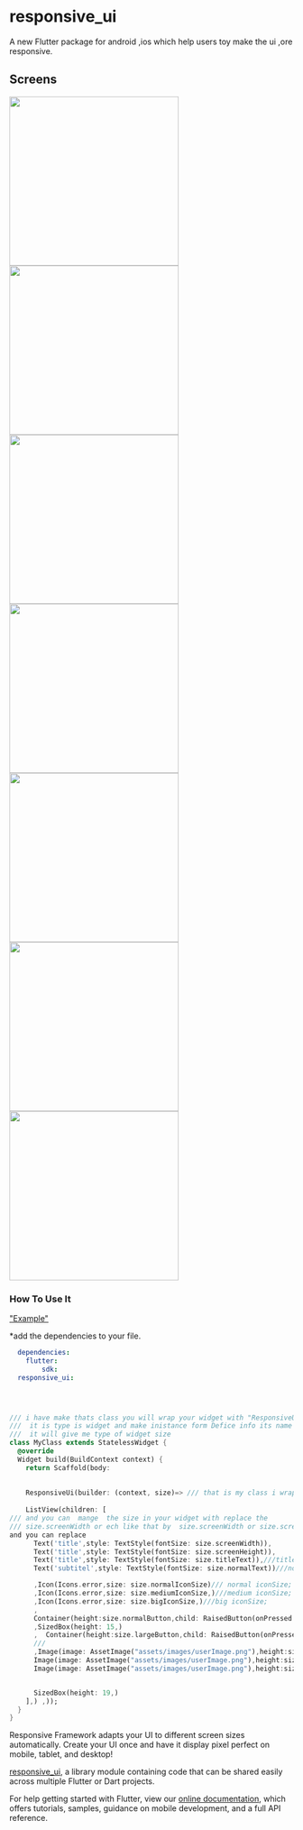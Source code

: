 # responsive_ui

A new Flutter package for android ,ios which help users toy make the ui ,ore responsive.



## Screens
<image src="1.png" height="300em" />
<image src="2.png" height="300em" />
<image src="3.png" height="300em" />
<image src="4.png" height="300em" />
<image src="5.png" height="300em" />
<image src="6.png" height="300em" />
<image src="7.png" height="300em" />




### How To Use It




["Example"](https://github.com/momagdy194/responsive_ui/blob/main/example/example.dart)


*add the dependencies to your file.

```yaml
  dependencies:
    flutter:
        sdk:
  responsive_ui:
```


```dart



/// i have make thats class you will wrap your widget with "ResponsiveUi" class which he cant tack parameter 
///  it is type is widget and make inistance form Defice info its name is size 
///  it will give me type of widget size 
class MyClass extends StatelessWidget {
  @override
  Widget build(BuildContext context) {
    return Scaffold(body: 
    
    
    ResponsiveUi(builder: (context, size)=> /// that is my class i wrap my widget with it 
    
    ListView(children: [
/// and you can  mange  the size in your widget with replace the 
/// size.screenWidth or ech like that by  size.screenWidth or size.screenHeight
and you can replace 
      Text('title',style: TextStyle(fontSize: size.screenWidth)),
      Text('title',style: TextStyle(fontSize: size.screenHeight)),
      Text('title',style: TextStyle(fontSize: size.titleText)),///titleText
      Text('subtitel',style: TextStyle(fontSize: size.normalText))///normal

      ,Icon(Icons.error,size: size.normalIconSize)/// normal iconSize;
      ,Icon(Icons.error,size: size.mediumIconSize,)///medium iconSize;
      ,Icon(Icons.error,size: size.bigIconSize,)///big iconSize;
      ,
      Container(height:size.normalButton,child: RaisedButton(onPressed: (){},child: Text("Normal Button",)))///normalButton
      ,SizedBox(height: 15,)
      ,  Container(height:size.largeButton,child: RaisedButton(onPressed: (){},child: Text("Larg Button",)))///largeButton
      ///
      ,Image(image: AssetImage("assets/images/userImage.png"),height:size.largeImage ,),///large image,
      Image(image: AssetImage("assets/images/userImage.png"),height:size.mediumImage ,),///medium image,
      Image(image: AssetImage("assets/images/userImage.png"),height:size.smallImage  ,),///small image,


      SizedBox(height: 19,)
    ],) ,));
  }
}
```








Responsive Framework adapts your UI to different screen sizes automatically. Create your UI once and have it display pixel perfect on mobile, tablet, and desktop!

[responsive_ui](https://github.com/momagdy194/responsive_ui),
a library module containing code that can be shared easily across
multiple Flutter or Dart projects.

For help getting started with Flutter, view our 
[online documentation](https://github.com/momagdy194/responsive_ui/blob/main/README.md), which offers tutorials,
samples, guidance on mobile development, and a full API reference.
